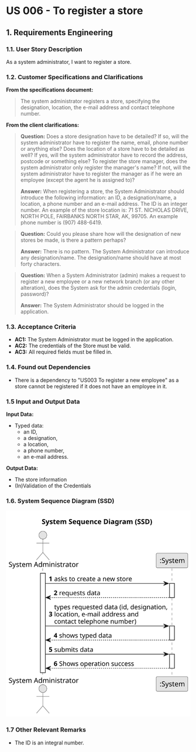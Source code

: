 # US 006 - To register a store

## 1. Requirements Engineering


### 1.1. User Story Description


As a system administrator, I want to register a store.



### 1.2. Customer Specifications and Clarifications 


**From the specifications document:**

>   The system administrator registers a store, specifying the designation, location, the e-mail address and contact telephone number.

**From the client clarifications:**

> **Question:** Does a store designation have to be detailed? If so, will the system administrator have to register the name, email, phone number or anything else? Does the location of a store have to be detailed as well? If yes, will the system administrator have to record the address, postcode or something else? To register the store manager, does the system administrator only register the manager's name? If not, will the system administrator have to register the manager as if he were an employee (except the agent he is assigned to)?
>  
> **Answer:** When registering a store, the System Administrator should introduce the following information: an ID, a designation/name, a location, a phone number and an e-mail address. The ID is an integer number. An example of the store location is: 71 ST. NICHOLAS DRIVE, NORTH POLE, FAIRBANKS NORTH STAR, AK, 99705. An example phone number is (907) 488-6419.

> **Question:** Could you please share how will the designation of new stores be made, is there a pattern perhaps?
>
> **Answer:** There is no pattern. The System Administrator can introduce any designation/name. The designation/name should have at most forty characters.

> **Question:** When a System Administrator (admin) makes a request to register a new employee or a new network branch (or any other alteration), does the System ask for the admin credentials (login, password)?
> 
> **Answer:** The System Administrator should be logged in the application.


### 1.3. Acceptance Criteria


* **AC1:** The System Administrator must be logged in the application.
* **AC2:** The credentials of the Store must be valid.
* **AC3:** All required fields must be filled in.


### 1.4. Found out Dependencies


* There is a dependency to "US003 To register a new employee" as a store cannot be registered if it does not have an employee in it.


### 1.5 Input and Output Data


**Input Data:**

* Typed data:
	* an ID, 
	* a designation,
	* a location,
	* a phone number,
	* an e-mail address.

**Output Data:**

* The store information
* (In)Validation of the Credentials

### 1.6. System Sequence Diagram (SSD)


![System Sequence Diagram](svg/us005-system-sequence-diagram.svg)


### 1.7 Other Relevant Remarks

* The ID is an integral number.